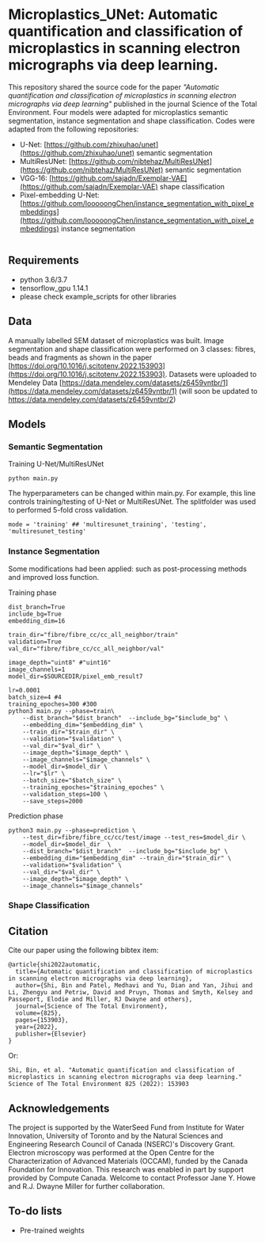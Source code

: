 # Microplastics_UNet: Automatic quantification and classification of microplastics in scanning electron micrographs via deep learning. 

This repository shared the source code for the paper *"Automatic quantification and classification of microplastics in scanning electron micrographs via deep learning"* published in the journal 
Science of the Total Environment. Four models were adapted for microplastics semantic segmentation, instance segmentation and shape classification.  Codes were adapted from the following repositories:

- U-Net: [https://github.com/zhixuhao/unet](https://github.com/zhixuhao/unet) semantic segmentation
- MultiResUNet: [https://github.com/nibtehaz/MultiResUNet](https://github.com/nibtehaz/MultiResUNet) semantic segmentation
- VGG-16: [https://github.com/sajadn/Exemplar-VAE](https://github.com/sajadn/Exemplar-VAE) shape classification
- Pixel-embedding U-Net: [https://github.com/looooongChen/instance_segmentation_with_pixel_embeddings](https://github.com/looooongChen/instance_segmentation_with_pixel_embeddings) instance segmentation

<img scr='imgs/pipeline.png' />

## Requirements
- python 3.6/3.7
- tensorflow_gpu 1.14.1
- please check example_scripts for other libraries


## Data

A manually labelled SEM dataset of microplastics was built. Image segmentation and shape classification were performed on 3 classes: fibres, beads and fragments as shown in the paper [https://doi.org/10.1016/j.scitotenv.2022.153903](https://doi.org/10.1016/j.scitotenv.2022.153903). Datasets were uploaded to Mendeley Data [https://data.mendeley.com/datasets/z6459vntbr/1](https://data.mendeley.com/datasets/z6459vntbr/1) (will soon be updated to https://data.mendeley.com/datasets/z6459vntbr/2)


## Models 

### Semantic Segmentation
Training U-Net/MultiResUNet
```
python main.py
```

The hyperparameters can be changed within main.py.  For example, this line controls training/testing of U-Net or MultiResUNet. The splitfolder was used to performed 5-fold cross validation. 
```
mode = 'training' ## 'multiresunet_training', 'testing', 'multiresunet_testing'
```


### Instance Segmentation
Some modifications had been applied: such as post-processing methods and improved loss function.

Training phase
```
dist_branch=True
include_bg=True
embedding_dim=16

train_dir="fibre/fibre_cc/cc_all_neighbor/train"
validation=True
val_dir="fibre/fibre_cc/cc_all_neighbor/val"

image_depth="uint8" #"uint16"
image_channels=1
model_dir=$SOURCEDIR/pixel_emb_result7

lr=0.0001
batch_size=4 #4
training_epoches=300 #300
python3 main.py --phase=train\
	--dist_branch="$dist_branch"  --include_bg="$include_bg" \
	--embedding_dim="$embedding_dim" \
	--train_dir="$train_dir" \
	--validation="$validation" \
	--val_dir="$val_dir" \
	--image_depth="$image_depth" \
	--image_channels="$image_channels" \
	--model_dir=$model_dir \
	--lr="$lr" \
	--batch_size="$batch_size" \
	--training_epoches="$training_epoches" \
	--validation_steps=100 \
	--save_steps=2000
```

Prediction phase
```
python3 main.py --phase=prediction \
	--test_dir=fibre/fibre_cc/cc/test/image --test_res=$model_dir \
	--model_dir=$model_dir  \
	--dist_branch="$dist_branch"  --include_bg="$include_bg" \
	--embedding_dim="$embedding_dim" --train_dir="$train_dir" \
	--validation="$validation" \
	--val_dir="$val_dir" \
	--image_depth="$image_depth" \
	--image_channels="$image_channels" 
```

### Shape Classification



## Citation

Cite our paper using the following bibtex item:
```
@article{shi2022automatic,
  title={Automatic quantification and classification of microplastics in scanning electron micrographs via deep learning},
  author={Shi, Bin and Patel, Medhavi and Yu, Dian and Yan, Jihui and Li, Zhengyu and Petriw, David and Pruyn, Thomas and Smyth, Kelsey and Passeport, Elodie and Miller, RJ Dwayne and others},
  journal={Science of The Total Environment},
  volume={825},
  pages={153903},
  year={2022},
  publisher={Elsevier}
}
```
Or: <br>
```
Shi, Bin, et al. "Automatic quantification and classification of microplastics in scanning electron micrographs via deep learning." Science of The Total Environment 825 (2022): 153903
```


## Acknowledgements

The project is supported by the WaterSeed Fund from Institute for Water Innovation, University of Toronto and by the Natural Sciences and Engineering Research Council of Canada (NSERC)'s Discovery Grant. Electron microscopy was performed at the Open Centre for the Characterization of Advanced Materials (OCCAM), funded by the Canada Foundation for Innovation. This research was enabled in part by support provided by Compute Canada. Welcome to contact Professor Jane Y. Howe and  R.J. Dwayne Miller for further collaboration. 

## To-do lists
- Pre-trained weights
